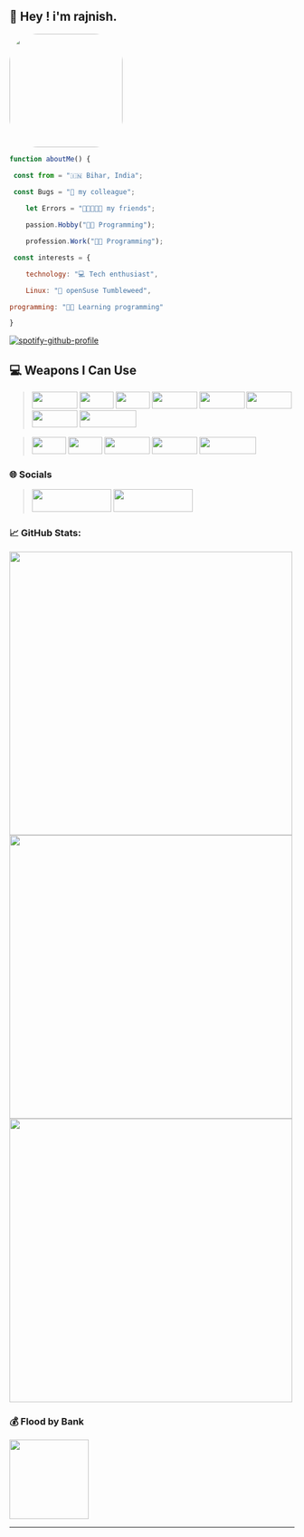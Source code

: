 ## 👋 Hey ! i'm __rajnish__. 

<img width="200px" height="200px" src="https://bit.ly/rajnish-dpc" style="border-radius:50px;">

```js
function aboutMe() {

 const from = "🇮🇳 Bihar, India";

 const Bugs = "🐛 my colleague";
  
    let Errors = "👩🏾‍🤝‍👩🏻 my friends";

    passion.Hobby("🧑‍💻 Programming");

    profession.Work("🧑‍💻 Programming");

 const interests = {

    technology: "💻 Tech enthusiast",

    Linux: "🐧 openSuse Tumbleweed",

programming: "👩‍💻 Learning programming"

}
```
[![spotify-github-profile](https://spotify-github-profile.kittinanx.com/api/view?uid=31adq66u7roiydmuaexvdw2afsqe&cover_image=true&theme=natemoo-re&show_offline=true&background_color=121212&interchange=false&bar_color=53b14f&bar_color_cover=true)](https://github.com/kittinan/spotify-github-profile)

## 💻 **Weapons I Can Use**

> <img width="80px" height="30px" src="https://img.shields.io/badge/html5-%23E34F26.svg?style=for-the-badge&logo=html5&logoColor=white"> <img width="60px" height="30px" src="https://img.shields.io/badge/css3-%231572B6.svg?style=for-the-badge&logo=css3&logoColor=white" > <img width="60px" height="30px" src="https://img.shields.io/badge/js-%23000000.svg?style=for-the-badge&logo=javascript&logoColor=%23F7DF1E" > <img width="80px" height="30px" src="https://img.shields.io/badge/react-%2320232a.svg?style=for-the-badge&logo=react&logoColor=%2361DAFB" > <img width="80px" height="30px" src="https://img.shields.io/badge/vue.js-%2335495e.svg?style=for-the-badge&logo=vuedotjs&logoColor=%234FC08D" > <img width="80px" height="30px" src="https://img.shields.io/badge/node.js-6DA55F?style=for-the-badge&logo=node.js&logoColor=white" > <img width="80px" height="30px" src="https://img.shields.io/badge/pages-121013?style=for-the-badge&logo=github&logoColor=white" > <img width="100px" height="30px" src="https://img.shields.io/badge/markdown-%23000000.svg?style=for-the-badge&logo=markdown&logoColor=white">

> <img width="60px" height="30px" src="https://img.shields.io/badge/c_lang-%23175DDC.svg?style=for-the-badge&logo=c&logoColor=white" > <img width="60px" height="30px" src="https://img.shields.io/badge/java-%23ED8B00.svg?style=for-the-badge&logo=openjdk&logoColor=white" > <img width="80px" height="30px" src="https://img.shields.io/badge/firebase-%23039BE5.svg?style=for-the-badge&logo=firebase" > <img width="80px" height="30px" src="https://img.shields.io/badge/Notion-%23000000.svg?style=for-the-badge&logo=notion&logoColor=white" > <img width="100px" height="30px" src="https://img.shields.io/badge/bitwarden-%23175DDC.svg?style=for-the-badge&logo=bitwarden&logoColor=white" >

### 🌐 **Socials** 
> <a href="https://x.com/ik_rajnish"> <img src="https://img.shields.io/badge/ik_rajnish-black.svg?style=for-the-badge&logo=x&logoColor=white" width="140px" height="40px"></a> <a href="https://t.me/devrajnish">
<img src="https://img.shields.io/badge/Telegram-2CA5E0?style=for-the-badge&logo=telegram&logoColor=white" width="140px" height="40px"></a>


### 📈 **GitHub Stats:**
<img width="500px" src="https://github-readme-streak-stats.herokuapp.com/?user=dev-rajnish&theme=algolia&hide_border=false"> <img src="https://github-readme-stats.vercel.app/api?username=dev-rajnish&theme=algolia&hide_border=false&include_all_commits=true&count_private=true" width="500px"> <img width="500px" src="https://github-readme-stats.vercel.app/api/top-langs/?username=dev-rajnish&theme=algolia&hide_border=false&include_all_commits=true&count_private=true&layout=compact">

### 💰 **Flood by Bank**
  <a href="https://paypal.me/imsanedev">
  <img width="140px" src="https://img.shields.io/badge/PayPal-00457C?style=for-the-badge&logo=paypal&logoColor=white">
</a>

-- -- 
